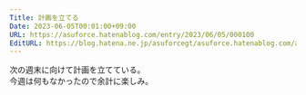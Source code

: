 ```yaml
---
Title: 計画を立てる
Date: 2023-06-05T00:01:00+09:00
URL: https://asuforce.hatenablog.com/entry/2023/06/05/000100
EditURL: https://blog.hatena.ne.jp/asuforcegt/asuforce.hatenablog.com/atom/entry/820878482938891516
---
```


次の週末に向けて計画を立てている。  
今週は何もなかったので余計に楽しみ。
